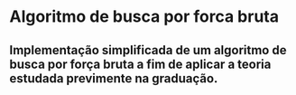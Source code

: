 # Algoritmo de busca por forca bruta
## Implementação simplificada de um algoritmo de busca por força bruta a fim de aplicar a teoria estudada previmente na graduação.
